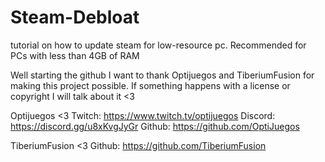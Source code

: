 # Steam-Debloat
tutorial on how to update steam for low-resource pc. Recommended for PCs with less than 4GB of RAM

Well starting the github I want to thank Optijuegos and TiberiumFusion for making this project possible. If something happens with a license or copyright I will talk about it <3

Optijuegos <3
Twitch: https://www.twitch.tv/optijuegos
Discord: https://discord.gg/u8xKvgJyGr
Github: https://github.com/OptiJuegos

TiberiumFusion <3
Github: https://github.com/TiberiumFusion
